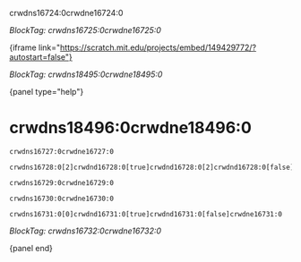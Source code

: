 crwdns16724:0crwdne16724:0

*BlockTag: crwdns16725:0crwdne16725:0*

{iframe link="https://scratch.mit.edu/projects/embed/149429772/?autostart=false"}

*BlockTag: crwdns18495:0crwdne18495:0*

{panel type="help"}

# crwdns18496:0crwdne18496:0

<pre><code class="scratch:split:random">crwdns16727:0crwdne16727:0
</code></pre>

<pre><code class="scratch:split:random">crwdns16728:0[2]crwdnd16728:0[true]crwdnd16728:0[2]crwdnd16728:0[false]crwdne16728:0
</code></pre>

<pre><code class="scratch:split:random">crwdns16729:0crwdne16729:0
</code></pre>

<pre><code class="scratch:split:random">crwdns16730:0crwdne16730:0
</code></pre>

<pre><code class="scratch:split:random">crwdns16731:0[0]crwdnd16731:0[true]crwdnd16731:0[false]crwdne16731:0
</code></pre>

*BlockTag: crwdns16732:0crwdne16732:0*

{panel end}